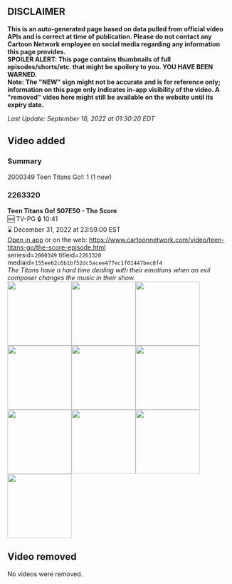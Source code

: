 ## DISCLAIMER
**This is an auto-generated page based on data pulled from official video APIs and is correct at time of publication. Please do not contact any Cartoon Network employee on social media regarding any information this page provides.**  
**SPOILER ALERT: This page contains thumbnails of full episodes/shorts/etc. that might be spoilery to you. YOU HAVE BEEN WARNED.**  
**Note: The "NEW" sign might not be accurate and is for reference only; information on this page only indicates in-app visibility of the video. A "removed" video here might still be available on the website until its expiry date.**  

_Last Update: September 16, 2022 at 01:30:20 EDT_
## Video added
### Summary
2000349 Teen Titans Go!: 1 (1 new)  
### 2263320
**Teen Titans Go! S07E50 - The Score**  
🆕 TV-PG 🔒 10:41  
⌛ December 31, 2022 at 23:59:00 EST  
[Open in app](https://cnvideo.sercomkc.org/redirector.html?type=cnapp&seriesid=2000349&titleid=2263320&mediaid=155ee62c6b1bf52dc5acee477ec1f01447bec8f4) or on the web: https://www.cartoonnetwork.com/video/teen-titans-go/the-score-episode.html  
seriesid=`2000349` titleid=`2263320` mediaid=`155ee62c6b1bf52dc5acee477ec1f01447bec8f4`  
_The Titans have a hard time dealing with their emotions when an evil composer changes the music in their show._  
<a href="https://s3.amazonaws.com/cartoonorchestrator/2263320_001_1280x720.jpg"><img src="https://s3.amazonaws.com/cartoonorchestrator/2263320_001_640x360.jpg" height="144px" /></a><a href="https://s3.amazonaws.com/cartoonorchestrator/2263320_002_1280x720.jpg"><img src="https://s3.amazonaws.com/cartoonorchestrator/2263320_002_640x360.jpg" height="144px" /></a><a href="https://s3.amazonaws.com/cartoonorchestrator/2263320_003_1280x720.jpg"><img src="https://s3.amazonaws.com/cartoonorchestrator/2263320_003_640x360.jpg" height="144px" /></a><a href="https://s3.amazonaws.com/cartoonorchestrator/2263320_004_1280x720.jpg"><img src="https://s3.amazonaws.com/cartoonorchestrator/2263320_004_640x360.jpg" height="144px" /></a><a href="https://s3.amazonaws.com/cartoonorchestrator/2263320_005_1280x720.jpg"><img src="https://s3.amazonaws.com/cartoonorchestrator/2263320_005_640x360.jpg" height="144px" /></a><a href="https://s3.amazonaws.com/cartoonorchestrator/2263320_006_1280x720.jpg"><img src="https://s3.amazonaws.com/cartoonorchestrator/2263320_006_640x360.jpg" height="144px" /></a><a href="https://s3.amazonaws.com/cartoonorchestrator/2263320_007_1280x720.jpg"><img src="https://s3.amazonaws.com/cartoonorchestrator/2263320_007_640x360.jpg" height="144px" /></a><a href="https://s3.amazonaws.com/cartoonorchestrator/2263320_008_1280x720.jpg"><img src="https://s3.amazonaws.com/cartoonorchestrator/2263320_008_640x360.jpg" height="144px" /></a><a href="https://s3.amazonaws.com/cartoonorchestrator/2263320_009_1280x720.jpg"><img src="https://s3.amazonaws.com/cartoonorchestrator/2263320_009_640x360.jpg" height="144px" /></a><a href="https://s3.amazonaws.com/cartoonorchestrator/2263320_010_1280x720.jpg"><img src="https://s3.amazonaws.com/cartoonorchestrator/2263320_010_640x360.jpg" height="144px" /></a>
## Video removed
No videos were removed.  

